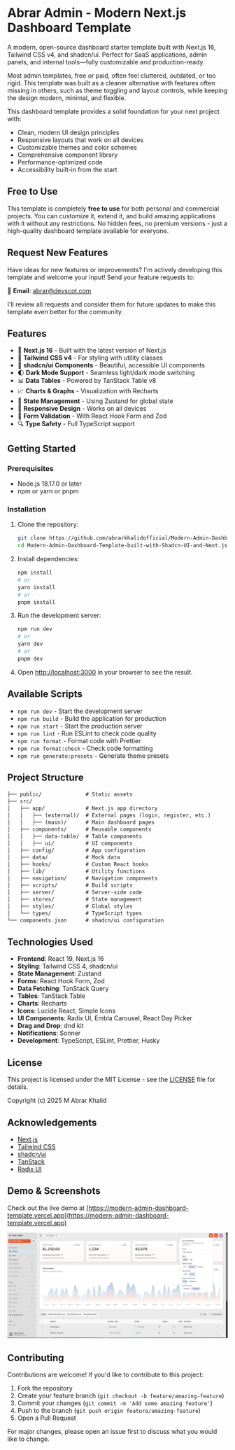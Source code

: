 # Abrar Admin - Modern Next.js Dashboard Template

A modern, open-source dashboard starter template built with Next.js 16, Tailwind CSS v4, and shadcn/ui. Perfect for SaaS applications, admin panels, and internal tools—fully customizable and production-ready.

Most admin templates, free or paid, often feel cluttered, outdated, or too rigid. This template was built as a cleaner alternative with features often missing in others, such as theme toggling and layout controls, while keeping the design modern, minimal, and flexible.

This dashboard template provides a solid foundation for your next project with:
- Clean, modern UI design principles
- Responsive layouts that work on all devices
- Customizable themes and color schemes
- Comprehensive component library
- Performance-optimized code
- Accessibility built-in from the start

## Free to Use

This template is completely **free to use** for both personal and commercial projects. You can customize it, extend it, and build amazing applications with it without any restrictions. No hidden fees, no premium versions - just a high-quality dashboard template available for everyone.

## Request New Features

Have ideas for new features or improvements? I'm actively developing this template and welcome your input! Send your feature requests to:

📧 **Email**: [abrar@devscot.com](mailto:abrar@devscot.com)

I'll review all requests and consider them for future updates to make this template even better for the community.

## Features

- 🚀 **Next.js 16** - Built with the latest version of Next.js
- 💅 **Tailwind CSS v4** - For styling with utility classes
- 🧩 **shadcn/ui Components** - Beautiful, accessible UI components
- 🌓 **Dark Mode Support** - Seamless light/dark mode switching
- 📊 **Data Tables** - Powered by TanStack Table v8
- 📈 **Charts & Graphs** - Visualization with Recharts
- 🔄 **State Management** - Using Zustand for global state
- 📱 **Responsive Design** - Works on all devices
- 🧪 **Form Validation** - With React Hook Form and Zod
- 🔍 **Type Safety** - Full TypeScript support

## Getting Started

### Prerequisites

- Node.js 18.17.0 or later
- npm or yarn or pnpm

### Installation

1. Clone the repository:
   ```bash
   git clone https://github.com/abrarkhalidofficial/Modern-Admin-Dashboard-Template-built-with-Shadcn-UI-and-Next.js-16.git
   cd Modern-Admin-Dashboard-Template-built-with-Shadcn-UI-and-Next.js-16
   ```

2. Install dependencies:
   ```bash
   npm install
   # or
   yarn install
   # or
   pnpm install
   ```

3. Run the development server:
   ```bash
   npm run dev
   # or
   yarn dev
   # or
   pnpm dev
   ```

4. Open [http://localhost:3000](http://localhost:3000) in your browser to see the result.

## Available Scripts

- `npm run dev` - Start the development server
- `npm run build` - Build the application for production
- `npm run start` - Start the production server
- `npm run lint` - Run ESLint to check code quality
- `npm run format` - Format code with Prettier
- `npm run format:check` - Check code formatting
- `npm run generate:presets` - Generate theme presets

## Project Structure

```
├── public/              # Static assets
├── src/
│   ├── app/             # Next.js app directory
│   │   ├── (external)/  # External pages (login, register, etc.)
│   │   ├── (main)/      # Main dashboard pages
│   ├── components/      # Reusable components
│   │   ├── data-table/  # Table components
│   │   ├── ui/          # UI components
│   ├── config/          # App configuration
│   ├── data/            # Mock data
│   ├── hooks/           # Custom React hooks
│   ├── lib/             # Utility functions
│   ├── navigation/      # Navigation components
│   ├── scripts/         # Build scripts
│   ├── server/          # Server-side code
│   ├── stores/          # State management
│   ├── styles/          # Global styles
│   └── types/           # TypeScript types
└── components.json      # shadcn/ui configuration
```

## Technologies Used

- **Frontend**: React 19, Next.js 16
- **Styling**: Tailwind CSS 4, shadcn/ui
- **State Management**: Zustand
- **Forms**: React Hook Form, Zod
- **Data Fetching**: TanStack Query
- **Tables**: TanStack Table
- **Charts**: Recharts
- **Icons**: Lucide React, Simple Icons
- **UI Components**: Radix UI, Embla Carousel, React Day Picker
- **Drag and Drop**: dnd kit
- **Notifications**: Sonner
- **Development**: TypeScript, ESLint, Prettier, Husky

## License

This project is licensed under the MIT License - see the [LICENSE](LICENSE) file for details.

Copyright (c) 2025 M Abrar Khalid

## Acknowledgements

- [Next.js](https://nextjs.org/)
- [Tailwind CSS](https://tailwindcss.com/)
- [shadcn/ui](https://ui.shadcn.com/)
- [TanStack](https://tanstack.com/)
- [Radix UI](https://www.radix-ui.com/)

## Demo & Screenshots

Check out the live demo at [https://modern-admin-dashboard-template.vercel.app](https://modern-admin-dashboard-template.vercel.app)

![Dashboard Screenshot](./public/image.png)

## Contributing

Contributions are welcome! If you'd like to contribute to this project:

1. Fork the repository
2. Create your feature branch (`git checkout -b feature/amazing-feature`)
3. Commit your changes (`git commit -m 'Add some amazing feature'`)
4. Push to the branch (`git push origin feature/amazing-feature`)
5. Open a Pull Request

For major changes, please open an issue first to discuss what you would like to change.